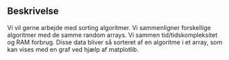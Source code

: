 ## Beskrivelse
Vi vil gerne arbejde med sorting algoritmer.
Vi sammenligner forskellige algoritmer med de samme random arrays. Vi sammen tid/tidskompleksitet og RAM forbrug.
Disse data bliver så sorteret af en algoritme i et array, som kan vises med en graf ved hjælp af matplotlib.

